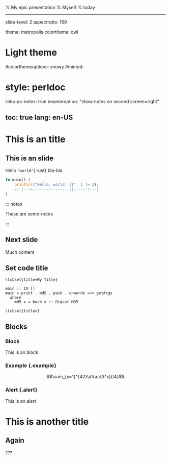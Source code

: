 % My epic presentation
% Myself
% today

---
slide-level: 2
aspectratio: 169

theme: metropolis
colortheme: owl

# Light theme
#colorthemeoptions: snowy
#minted:
#	style: perldoc

links-as-notes: true
beameroption: "show notes on second screen=right"

toc: true
lang: en-US
---

# This is an title

## This is an slide

Hello `"world"`{.rust} bla-bla

```rust
fn main() {
	println!("Hello, world: {}", 1 != 2);
	// |--->-------!--------||-----!!---|
}
```

::: notes

These are some-notes

:::


## Next slide

Much content

## Set code title

```{=latex}
\tcbset{title=My Title}
```

```{.haskell highlightlines=3-4}
main :: IO ()
main = print . md5 . pack . unwords =<< getArgs
  where
    md5 x = hash x :: Digest MD5
```

```{=latex}
\tcbset{title=}
```

## Blocks

### Block

This is an block

### Example {.example}

$$\sum_{x=1}^{42}\dfrac{3^x}{!4}$$

### Alert {.alert}

This is an alert

# This is another title

## Again

???
